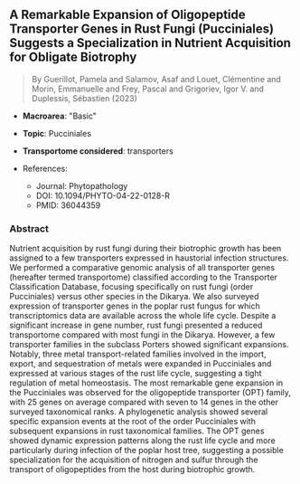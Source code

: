 ## A Remarkable Expansion of Oligopeptide Transporter Genes in Rust Fungi (Pucciniales) Suggests a Specialization in Nutrient Acquisition for Obligate Biotrophy

> By Guerillot, Pamela and Salamov, Asaf and Louet, Clémentine and Morin, Emmanuelle and Frey, Pascal and Grigoriev, Igor V. and Duplessis, Sébastien (2023)

- **Macroarea**: "Basic"
- **Topic**: Pucciniales
- **Transportome considered**: transporters

- References:
  - Journal: Phytopathology
  - DOI: 10.1094/PHYTO-04-22-0128-R
  - PMID: 36044359

### Abstract

Nutrient acquisition by rust fungi during their biotrophic growth has been assigned to a few transporters expressed in haustorial infection structures. We performed a comparative genomic analysis of all transporter genes (hereafter termed transportome) classified according to the Transporter Classification Database, focusing specifically on rust fungi (order Pucciniales) versus other species in the Dikarya. We also surveyed expression of transporter genes in the poplar rust fungus for which transcriptomics data are available across the whole life cycle. Despite a significant increase in gene number, rust fungi presented a reduced transportome compared with most fungi in the Dikarya. However, a few transporter families in the subclass Porters showed significant expansions. Notably, three metal transport-related families involved in the import, export, and sequestration of metals were expanded in Pucciniales and expressed at various stages of the rust life cycle, suggesting a tight regulation of metal homeostasis. The most remarkable gene expansion in the Pucciniales was observed for the oligopeptide transporter (OPT) family, with 25 genes on average compared with seven to 14 genes in the other surveyed taxonomical ranks. A phylogenetic analysis showed several specific expansion events at the root of the order Pucciniales with subsequent expansions in rust taxonomical families. The OPT genes showed dynamic expression patterns along the rust life cycle and more particularly during infection of the poplar host tree, suggesting a possible specialization for the acquisition of nitrogen and sulfur through the transport of oligopeptides from the host during biotrophic growth.
